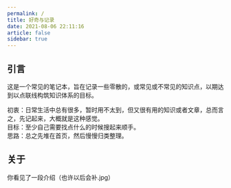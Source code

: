 ```yaml
---
permalink: /
title: 好奇与记录
date: 2021-08-06 22:11:16
article: false
sidebar: true
---
```


<blockquote>
    <p id="guide-text"></p>
</blockquote>
<script src="./js/index.js"></script>

## 引言
这是一个常见的笔记本，旨在记录一些零散的，或常见或不常见的知识点，以期达到以点联线构筑知识体系的目标。  
      
初衷：日常生活中总有很多，暂时用不太到，但又很有用的知识或者文章，总而言之，先记起来，大概就是这种感觉。  
目标：至少自己需要找点什么的时候搜起来顺手。    
思路：总之先堆在首页，然后慢慢归类整理。  

## 关于
你看见了一段介绍（也许以后会补.jpg）  







